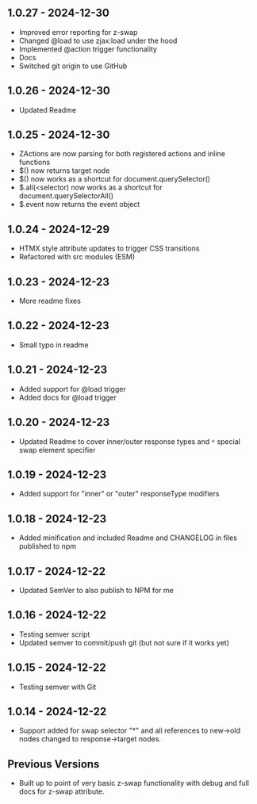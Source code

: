 ## 1.0.27 - 2024-12-30
- Improved error reporting for z-swap
- Changed @load to use zjax:load under the hood
- Implemented @action trigger functionality
- Docs
- Switched git origin to use GitHub

## 1.0.26 - 2024-12-30
- Updated Readme

## 1.0.25 - 2024-12-30
- ZActions are now parsing for both registered actions and inline functions
- $() now returns target node
- $(<selector>) now works as a shortcut for document.querySelector()
- $.all(<selector) now works as a shortcut for document.querySelectorAll()
- $.event now returns the event object

## 1.0.24 - 2024-12-29
- HTMX style attribute updates to trigger CSS transitions
- Refactored with src modules (ESM)

## 1.0.23 - 2024-12-23
- More readme fixes

## 1.0.22 - 2024-12-23
- Small typo in readme

## 1.0.21 - 2024-12-23
- Added support for @load trigger
- Added docs for @load trigger

## 1.0.20 - 2024-12-23
- Updated Readme to cover inner/outer response types and `*` special swap element specifier

## 1.0.19 - 2024-12-23
- Added support for "inner" or "outer" responseType modifiers

## 1.0.18 - 2024-12-23
- Added minification and included Readme and CHANGELOG in files published to npm

## 1.0.17 - 2024-12-22
- Updated SemVer to also publish to NPM for me

## 1.0.16 - 2024-12-22
- Testing semver script
- Updated semver to commit/push git (but not sure if it works yet)

## 1.0.15 - 2024-12-22
- Testing semver with Git

## 1.0.14 - 2024-12-22
- Support added for swap selector "*" and all references to new->old nodes changed to response->target nodes.

## Previous Versions
- Built up to point of very basic z-swap functionality with debug and full docs for z-swap attribute.

